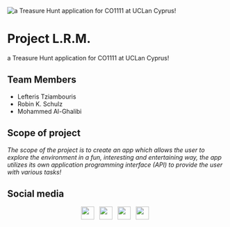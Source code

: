![a Treasure Hunt application for CO1111 at UCLan Cyprus!](https://cdn.discordapp.com/attachments/653348420156653581/817072251064942632/Xenon_2.gif)


#  Project L.R.M.
a Treasure Hunt application for CO1111 at UCLan Cyprus!

## Team Members

- Lefteris Tziambouris
-  Robin K. Schulz
 - Mohammed Al-Ghalibi



## Scope of project

*The scope of the project is to create an app which allows the user to explore the environment in a fun, interesting and entertaining way, the app utilizes its own application programming interface (API) to provide the user with various tasks!*

## Social media

<p align='center'>
<a href="https://wolfdud3.github.io/CO1111_assignment/"><img height="30" src="https://cdn.discordapp.com/attachments/653348420156653581/817088625900257310/ApplicationFrameHost_tuDMbeASgE-removebg-preview.png"></a>&nbsp;&nbsp;
<a href="https://twitter.com/ProjectLRM"><img height="30" src="https://cdn.discordapp.com/attachments/653348420156653581/817086143010439188/ApplicationFrameHost_4ywMHgVtHZ-removebg-preview.png"></a>&nbsp;&nbsp;
<a href="https://www.instagram.com/projectlrm/"><img height="30" src="https://cdn.discordapp.com/attachments/653348420156653581/817086140951691304/ApplicationFrameHost_P454MEgx3q-removebg-preview.png"></a>&nbsp;&nbsp;
<a href="https://www.youtube.com/channel/UCKZ5SiUPAIZLULCkRCd5qGA"><img height="30" src="https://cdn.discordapp.com/attachments/653348420156653581/817086139265056798/ApplicationFrameHost_wnPotwHKBI-removebg-preview.png"></a>&nbsp;&nbsp;
</p>
